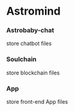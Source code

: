 # Astromind
### Astrobaby-chat
store chatbot files

### Soulchain
store blockchain files

### App
store front-end App files
